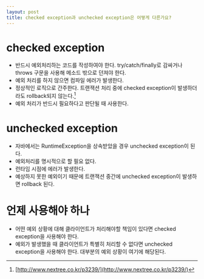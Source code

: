 ```yaml
---
layout: post
title: checked exception과 unchecked exception은 어떻게 다른가요?
---
```


# checked exception
* 반드시 예외처리하는 코드를 작성하여야 한다. try/catch/finally로 감싸거나 throws 구문을 사용해 메소드 밖으로 던져야 한다.
* 예외 처리를 하지 않으면 컴파일 에러가 발생한다.
* 정상적인 로직으로 간주한다. 트랜잭션 처리 중에 checked exception이 발생하더라도 rollback되지 않는다.[^1]
* 예외 처리가 반드시 필요하다고 판단될 때 사용한다.

# unchecked exception
* 자바에서는 RuntimeException을 상속받았을 경우 unchecked exception이 된다.
* 예외처리를 명시적으로 할 필요 없다.
* 런타임 시점에 에러가 발생한다.
* 예상하지 못한 예외이기 때문에 트랜잭션 중간에 unchecked exception이 발생하면 rollback 된다.

# 언제 사용해야 하나
* 어떤 예외 상황에 대해 클라이언트가 처리해야할 책임이 있다면 checked exception을 사용해야 한다.
* 예외가 발생했을 때 클라이언트가 특별히 처리할 수 없다면 unchecked exception을 사용해야 한다. 대부분의 예외 상황이 여기에 해당된다.


[^1]:[http://www.nextree.co.kr/p3239/](http://www.nextree.co.kr/p3239/)
